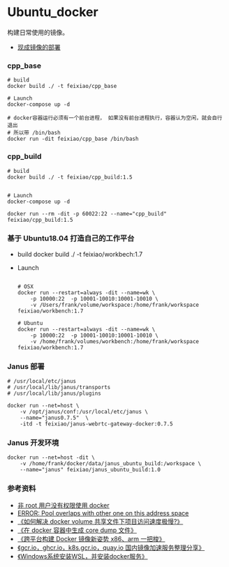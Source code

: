 # Ubuntu_docker

构建日常使用的镜像。

- [现成镜像的部署](https://github.com/feixiao/shell/tree/master/docker)

### cpp_base

```shell
# build
docker build ./ -t feixiao/cpp_base

# Launch
docker-compose up -d

# docker容器运行必须有一个前台进程， 如果没有前台进程执行，容器认为空闲，就会自行退出
# 所以带 /bin/bash
docker run -dit feixiao/cpp_base /bin/bash
```

### cpp_build

```shell
# build
docker build ./ -t feixiao/cpp_build:1.5


# Launch
docker-compose up -d

docker run --rm -dit -p 60022:22 --name="cpp_build" feixiao/cpp_build:1.5

```

### 基于 Ubuntu18.04 打造自己的工作平台

- build
  docker build ./ -t feixiao/workbech:1.7

- Launch

  ```shell

  # OSX
  docker run --restart=always -dit --name=wk \
      -p 10000:22  -p 10001-10010:10001-10010 \
      -v /Users/frank/volume/workspace:/home/frank/workspace feixiao/workbench:1.7

  # Ubuntu
  docker run --restart=always -dit --name=wk \
      -p 10000:22  -p 10001-10010:10001-10010 \
      -v /home/frank/volumes/workbench:/home/frank/workspace feixiao/workbench:1.7
  ```

### Janus 部署

    # /usr/local/etc/janus
    # /usr/local/lib/janus/transports
    # /usr/local/lib/janus/plugins

    docker run --net=host \
        -v /opt/janus/conf:/usr/local/etc/janus \
        --name="janus0.7.5"  \
        -itd -t feixiao/janus-webrtc-gateway-docker:0.7.5

### Janus 开发环境

    docker run --net=host -dit \
        -v /home/frank/docker/data/janus_ubuntu_build:/workspace \
        --name="janus" feixiao/janus_ubuntu_build:1.0

### 参考资料

- [非 root 用户没有权限使用 docker](https://blog.csdn.net/ken1583096683/article/details/82813111)
- [ERROR: Pool overlaps with other one on this address space](http://zizhixiaoshe.com/article/21.html)
- [《如何解决 docker volume 共享文件下项目访问速度极慢?》](https://segmentfault.com/q/1010000011417846)
- [《在 docker 容器中生成 core dump 文件》](https://blog.csdn.net/u013774469/article/details/82427546)
- [《跨平台构建 Docker 镜像新姿势 x86、arm 一把梭》](https://mp.weixin.qq.com/s/okTP4VNXKDvaCIUnJ3hQDQ)
- [《gcr.io，ghcr.io，k8s.gcr.io，quay.io 国内镜像加速服务整理分享》](https://www.nenufm.com/dorthl/291/)
- [《Windows系统安装WSL，并安装docker服务》](https://blog.csdn.net/xiaohuaidan007/article/details/130160286)